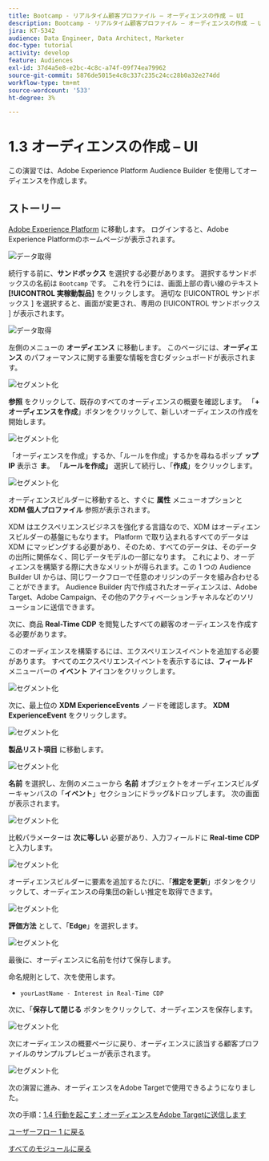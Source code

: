 ```yaml
---
title: Bootcamp - リアルタイム顧客プロファイル – オーディエンスの作成 – UI
description: Bootcamp - リアルタイム顧客プロファイル – オーディエンスの作成 – UI
jira: KT-5342
audience: Data Engineer, Data Architect, Marketer
doc-type: tutorial
activity: develop
feature: Audiences
exl-id: 37d4a5e8-e2bc-4c8c-a74f-09f74ea79962
source-git-commit: 5876de5015e4c8c337c235c24cc28b0a32e274dd
workflow-type: tm+mt
source-wordcount: '533'
ht-degree: 3%

---
```


# 1.3 オーディエンスの作成 – UI

この演習では、Adobe Experience Platform Audience Builder を使用してオーディエンスを作成します。

## ストーリー

[Adobe Experience Platform](https://experience.adobe.com/platform) に移動します。 ログインすると、Adobe Experience Platformのホームページが表示されます。

![データ取得](./images/home.png)

続行する前に、**サンドボックス** を選択する必要があります。 選択するサンドボックスの名前は ``Bootcamp`` です。 これを行うには、画面上部の青い線のテキスト **[!UICONTROL 実稼動製品]** をクリックします。 適切な [!UICONTROL  サンドボックス ] を選択すると、画面が変更され、専用の [!UICONTROL  サンドボックス ] が表示されます。

![データ取得](./images/sb1.png)

左側のメニューの **オーディエンス** に移動します。 このページには、**オーディエンス** のパフォーマンスに関する重要な情報を含むダッシュボードが表示されます。

![セグメント化](./images/menuseg.png)

**参照** をクリックして、既存のすべてのオーディエンスの概要を確認します。 「**+ オーディエンスを作成**」ボタンをクリックして、新しいオーディエンスの作成を開始します。


![セグメント化](./images/segmentationui.png)

「オーディエンスを作成」するか、「ルールを作成」するかを尋ねるポップ **ップ IP** 表示さ **ま**。 「**ルールを作成」** 選択して続行し、「**作成**」をクリックします。

![セグメント化][def]

オーディエンスビルダーに移動すると、すぐに **属性** メニューオプションと **XDM 個人プロファイル** 参照が表示されます。


XDM はエクスペリエンスビジネスを強化する言語なので、XDM はオーディエンスビルダーの基盤にもなります。 Platform で取り込まれるすべてのデータは XDM にマッピングする必要があり、そのため、すべてのデータは、そのデータの出所に関係なく、同じデータモデルの一部になります。 これにより、オーディエンスを構築する際に大きなメリットが得られます。この 1 つの Audience Builder UI からは、同じワークフローで任意のオリジンのデータを組み合わせることができます。 Audience Builder 内で作成されたオーディエンスは、Adobe Target、Adobe Campaign、その他のアクティベーションチャネルなどのソリューションに送信できます。

次に、商品 **Real-Time CDP** を閲覧したすべての顧客のオーディエンスを作成する必要があります。

このオーディエンスを構築するには、エクスペリエンスイベントを追加する必要があります。 すべてのエクスペリエンスイベントを表示するには、**フィールド** メニューバーの **イベント** アイコンをクリックします。

![セグメント化](./images/findee.png)

次に、最上位の **XDM ExperienceEvents** ノードを確認します。 **XDM ExperienceEvent** をクリックします。

![セグメント化](./images/see.png)

**製品リスト項目** に移動します。

![セグメント化](./images/plitems.png)

**名前** を選択し、左側のメニューから **名前** オブジェクトをオーディエンスビルダーキャンバスの「**イベント**」セクションにドラッグ&amp;ドロップします。 次の画面が表示されます。

![セグメント化](./images/eewebpdtlname.png)

比較パラメーターは **次に等しい** 必要があり、入力フィールドに **Real-time CDP** と入力します。

![セグメント化](./images/pv.png)

オーディエンスビルダーに要素を追加するたびに、「**推定を更新**」ボタンをクリックして、オーディエンスの母集団の新しい推定を取得できます。

![セグメント化](./images/refreshest.png)

**評価方法** として、「**Edge**」を選択します。

![セグメント化](./images/evedge.png)

最後に、オーディエンスに名前を付けて保存します。

命名規則として、次を使用します。

- `yourLastName - Interest in Real-Time CDP`

次に、「**保存して閉じる** ボタンをクリックして、オーディエンスを保存します。

![セグメント化](./images/segmentname.png)

次にオーディエンスの概要ページに戻り、オーディエンスに該当する顧客プロファイルのサンプルプレビューが表示されます。

![セグメント化](./images/savedsegment.png)

次の演習に進み、オーディエンスをAdobe Targetで使用できるようになりました。

次の手順：[1.4 行動を起こす：オーディエンスをAdobe Targetに送信します ](./ex4.md)

[ユーザーフロー 1 に戻る](./uc1.md)

[すべてのモジュールに戻る](../../overview.md)


[def]: ./images/segmentationpopup.png
